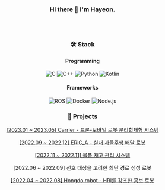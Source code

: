 <div align="center">

### Hi there 👋 I'm Hayeon.
<br>
<br>
  
<!-- ![Anurag's GitHub stats](https://github-readme-stats.vercel.app/api?username=quokkalover&show_icons=true&theme=radical)
<br>
<br> -->

### 🛠 Stack
#### Programming
![C](https://img.shields.io/badge/C-A8B9CC?style=flat-square&logo=C&logoColor=white)
![C++](https://img.shields.io/badge/C++-00599C?style=flat-square&logo=C&logoColor=white)
![Python](https://img.shields.io/badge/Python-3776AB?style=flat-square&logo=Python&logoColor=white)
![Kotlin](https://img.shields.io/badge/Kotlin-7F52FF?style=flat-square&logo=Kotlin&logoColor=white)

#### Frameworks
![ROS](https://img.shields.io/badge/ROS-22314E?style=flat-square&logo=ROS&logoColor=white)
![Docker](https://img.shields.io/badge/Docker-2496ED?style=flat-square&logo=Docker&logoColor=white)
![Node.js](https://img.shields.io/badge/Node.js-5FA04E?style=flat-square&logo=Node.js&logoColor=white)

  
### 🎈 Projects

[[2023.01 ~ 2023.05] Carrier - 드론-모바일 로봇 분리합체형 시스템](https://github.com/7drone/carrier_ros)

[[2022.09 ~ 2022.12] ERIC_A - 실내 자율주행 배달 로봇](https://github.com/CrashLab-2022/ERIC_A)

[[2022.11 ~ 2022.11] 물품 재고 관리 시스템](https://github.com/eking158/HERoEHS-Inventory_Control_Web)

[2022.06 ~ 2022.09] 선호 대상을 고려한 최단 경로 생성 로봇

[[2022.04 ~ 2022.08] Hongdo robot - HRI를 강조한 홍보 로봇](https://github.com/Plan-Real/hongdo_system)

<!--
**quokkalover/quokkalover** is a ✨ _special_ ✨ repository because its `README.md` (this file) appears on your GitHub profile.

Here are some ideas to get you started:

- 🔭 I’m currently working on ...
- 🌱 I’m currently learning ...
- 👯 I’m looking to collaborate on ...
- 🤔 I’m looking for help with ...
- 💬 Ask me about ...
- 📫 How to reach me: ...
- 😄 Pronouns: ...
- ⚡ Fun fact: ...
-->